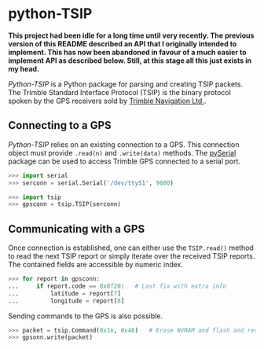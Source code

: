 python-TSIP
===========

**This project had been idle for a long time until very recently. The
previous version of this README described an API that I originally 
intended to implement. This has now been abandoned in favour of a
much easier to implement API as described below. Still, at this
stage all this just exists in my head.**

*Python-TSIP* is a Python package for parsing and creating TSIP 
packets. The Trimble Standard Interface Protocol (TSIP) is
the binary protocol spoken by the GPS receivers sold by 
[Trimble Navigation Ltd.](http://www.trimble.com).


Connecting to a GPS
-------------------

*Python-TSIP* relies on an existing connection to a GPS. This
connection object must provide ```.read(n)``` and ```.write(data)```
methods. The [pySerial](http://pyserial.sourceforge.net/)
package can be used to access Trimble GPS connected to a serial
port. 

```python
>>> import serial
>>> serconn = serial.Serial('/dev/ttyS1', 9600)

>>> import tsip
>>> gpsconn = tsip.TSIP(serconn)
```

Communicating with a GPS
------------------------

Once connection is established, one can either use the ```TSIP.read()``` method
to read the next TSIP report or simply iterate over the received TSIP reports.
The contained fields are accessible by numeric index.

```python
>>> for report in gpsconn:
...     if report.code == 0x8f20:	# Last fix with extra info
...         latitude = report[7]
...         longitude = report[8]
```

Sending commands to the GPS is also possible. 

```python
>>> packet = tsip.Command(0x1e, 0x46)	# Erase NVRAM and flash and restart
>>> gpsonn.write(packet)
```
